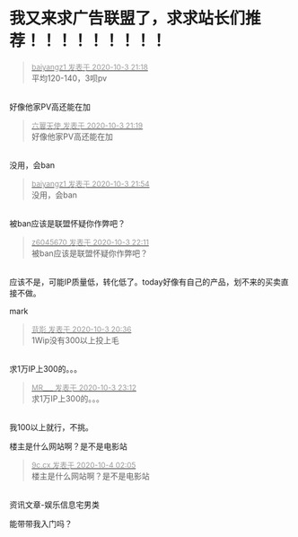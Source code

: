 # 我又来求广告联盟了，求求站长们推荐！！！！！！！！！


<div class="quote"><blockquote><font size="2"><a href="https://www.hostloc.com/forum.php?mod=redirect&amp;goto=findpost&amp;pid=9255711&amp;ptid=750626" target="_blank"><font color="#999999">baiyangz1 发表于 2020-10-3 21:18</font></a></font><br />
平均120-140，3呗pv</blockquote></div><br />
好像他家PV高还能在加

<div class="quote"><blockquote><font size="2"><a href="https://www.hostloc.com/forum.php?mod=redirect&amp;goto=findpost&amp;pid=9255719&amp;ptid=750626" target="_blank"><font color="#999999">六翼天使 发表于 2020-10-3 21:19</font></a></font><br />
好像他家PV高还能在加</blockquote></div><br />
没用，会ban

<div class="quote"><blockquote><font size="2"><a href="https://www.hostloc.com/forum.php?mod=redirect&amp;goto=findpost&amp;pid=9255828&amp;ptid=750626" target="_blank"><font color="#999999">baiyangz1 发表于 2020-10-3 21:54</font></a></font><br />
没用，会ban</blockquote></div><br />
被ban应该是联盟怀疑你作弊吧？

<div class="quote"><blockquote><font size="2"><a href="https://www.hostloc.com/forum.php?mod=redirect&amp;goto=findpost&amp;pid=9255909&amp;ptid=750626" target="_blank"><font color="#999999">z6045670 发表于 2020-10-3 22:11</font></a></font><br />
被ban应该是联盟怀疑你作弊吧？</blockquote></div><br />
应该不是，可能IP质量低，转化低了。today好像有自己的产品，划不来的买卖直接不做。

mark

<div class="quote"><blockquote><font size="2"><a href="https://www.hostloc.com/forum.php?mod=redirect&amp;goto=findpost&amp;pid=9255536&amp;ptid=750626" target="_blank"><font color="#999999">背影 发表于 2020-10-3 20:36</font></a></font><br />
1Wip没有300以上投上毛</blockquote></div><br />
求1万IP上300的。。。

<div class="quote"><blockquote><font size="2"><a href="https://www.hostloc.com/forum.php?mod=redirect&amp;goto=findpost&amp;pid=9256121&amp;ptid=750626" target="_blank"><font color="#999999">MR___ 发表于 2020-10-3 23:12</font></a></font><br />
求1万IP上300的。。。</blockquote></div><br />
<img src="static/image/smiley/default/mad.gif" smilieid="11" border="0" alt="" />我100以上就行，不挑。

楼主是什么网站啊？是不是电影站

<div class="quote"><blockquote><font size="2"><a href="https://www.hostloc.com/forum.php?mod=redirect&amp;goto=findpost&amp;pid=9256491&amp;ptid=750626" target="_blank"><font color="#999999">9c.cx 发表于 2020-10-4 02:05</font></a></font><br />
楼主是什么网站啊？是不是电影站</blockquote></div><br />
资讯文章-娱乐信息宅男类

能带带我入门吗？

